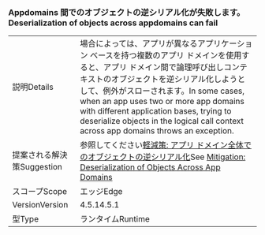 ### <a name="deserialization-of-objects-across-appdomains-can-fail"></a><span data-ttu-id="1232a-101">Appdomains 間でのオブジェクトの逆シリアル化が失敗します。</span><span class="sxs-lookup"><span data-stu-id="1232a-101">Deserialization of objects across appdomains can fail</span></span>

|   |   |
|---|---|
|<span data-ttu-id="1232a-102">説明</span><span class="sxs-lookup"><span data-stu-id="1232a-102">Details</span></span>|<span data-ttu-id="1232a-103">場合によっては、アプリが異なるアプリケーション ベースを持つ複数のアプリ ドメインを使用すると、アプリ ドメイン間で論理呼び出しコンテキストのオブジェクトを逆シリアル化しようとして、例外がスローされます。</span><span class="sxs-lookup"><span data-stu-id="1232a-103">In some cases, when an app uses two or more app domains with different application bases, trying to deserialize objects in the logical call context across app domains throws an exception.</span></span>|
|<span data-ttu-id="1232a-104">提案される解決策</span><span class="sxs-lookup"><span data-stu-id="1232a-104">Suggestion</span></span>|<span data-ttu-id="1232a-105">参照してください[軽減策: アプリ ドメイン全体でのオブジェクトの逆シリアル化](~/docs/framework/migration-guide/mitigation-deserialization-of-objects-across-app-domains.md)</span><span class="sxs-lookup"><span data-stu-id="1232a-105">See [Mitigation: Deserialization of Objects Across App Domains](~/docs/framework/migration-guide/mitigation-deserialization-of-objects-across-app-domains.md)</span></span>|
|<span data-ttu-id="1232a-106">スコープ</span><span class="sxs-lookup"><span data-stu-id="1232a-106">Scope</span></span>|<span data-ttu-id="1232a-107">エッジ</span><span class="sxs-lookup"><span data-stu-id="1232a-107">Edge</span></span>|
|<span data-ttu-id="1232a-108">Version</span><span class="sxs-lookup"><span data-stu-id="1232a-108">Version</span></span>|<span data-ttu-id="1232a-109">4.5.1</span><span class="sxs-lookup"><span data-stu-id="1232a-109">4.5.1</span></span>|
|<span data-ttu-id="1232a-110">型</span><span class="sxs-lookup"><span data-stu-id="1232a-110">Type</span></span>|<span data-ttu-id="1232a-111">ランタイム</span><span class="sxs-lookup"><span data-stu-id="1232a-111">Runtime</span></span>|

